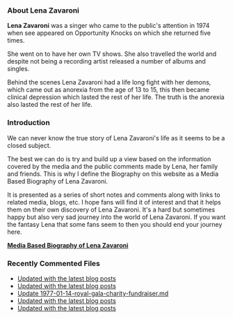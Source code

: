 ### About Lena Zavaroni

<p><strong>Lena Zavaroni</strong> was a singer who came to the public's attention in 1974 when see appeared on Opportunity Knocks on which she returned five times.</p>

<p>She went on to have her own TV shows. She also travelled the world and despite not being a recording artist released a number of albums and singles.</p>

<p>Behind the scenes Lena Zavaroni had a life long fight with her demons, which came out as anorexia from the age of 13 to 15, this then became clinical depression which lasted the rest of her life. The truth is the anorexia also lasted the rest of her life.</p>

### Introduction

<p>We can never know the true story of Lena Zavaroni's life as it seems to be a closed subject.</p>

<p>The best we can do is try and build up a view based on the information covered by the media and the public comments made by Lena, her family and friends. This is why I define the Biography on this website as a Media Based Biography of Lena Zavaroni.</p>

<p>It is presented as a series of short notes and comments along with links to related media, blogs, etc. I hope fans will find it of interest and that it helps them on their own discovery of Lena Zavaroni. It's a hard but sometimes happy but also very sad journey into the world of Lena Zavaroni. If you want the fantasy Lena that some fans seem to then you should end your journey here.</p>

<a href="https://fanzoflenazavaroni.github.io/biography/lena-zavaroni/"><strong>Media Based Biography of Lena Zavaroni</strong></a>

### Recently Commented Files

<!-- BLOG-POST-LIST:START -->
- [Updated with the latest blog posts](https://github.com/FanzOfLenaZavaroni/fanzoflenazavaroni.github.io/commit/525c7021f4cca872a81890bdd9a78edbfc01b88f)
- [Updated with the latest blog posts](https://github.com/FanzOfLenaZavaroni/fanzoflenazavaroni.github.io/commit/d79d149d21c281d4b9198064089f62230f200443)
- [Update 1977-01-14-royal-gala-charity-fundraiser.md](https://github.com/FanzOfLenaZavaroni/fanzoflenazavaroni.github.io/commit/5d34457f7f5abc4598bdd5a539fe892ede74f6c8)
- [Updated with the latest blog posts](https://github.com/FanzOfLenaZavaroni/fanzoflenazavaroni.github.io/commit/dc5ef86a0c58e73ca3c551e09225e4c183a4fd77)
- [Updated with the latest blog posts](https://github.com/FanzOfLenaZavaroni/fanzoflenazavaroni.github.io/commit/f25c88316b68b5301058f00b3b8e79186684b84f)
<!-- BLOG-POST-LIST:END -->
